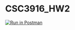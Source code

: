 # CSC3916_HW2
[![Run in Postman](https://run.pstmn.io/button.svg)](https://app.getpostman.com/run-collection/4545b100dbf84fdb39e0#?env%5BHW2%5D=W10=)
